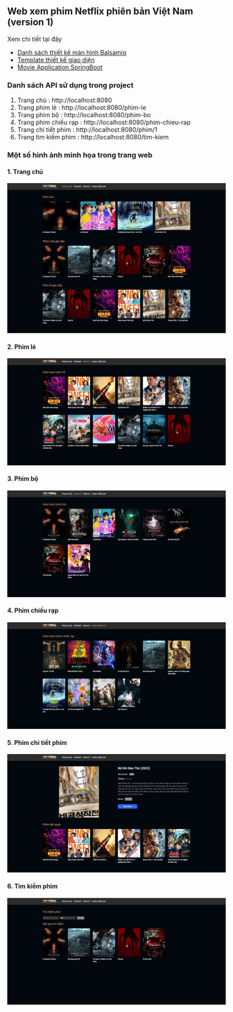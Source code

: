 ## Web xem phim Netflix phiên bản Việt Nam (version 1)

Xem chi tiết tại đây

- [Danh sách thiết kế màn hình Balsamiq](./balsamiq)
- [Template thiết kế giao diện](./template-html)
- [Movie Application SpringBoot](./movie-app)

### Danh sách API sử dụng trong project

1. Trang chủ : http://localhost:8080
2. Trang phim lẻ : http://localhost:8080/phim-le
3. Trang phim bộ : http://localhost:8080/phim-bo
4. Trang phim chiếu rạp : http://localhost:8080/phim-chieu-rap
5. Trang chi tiết phim : http://localhost:8080/phim/1
6. Trang tìm kiếm phim : http://localhost:8080/tim-kiem

### Một số hình ảnh minh họa trong trang web

#### 1. Trang chủ

![trang chủ film](./images/trang-chu.png)

#### 2. Phim lẻ

![phim lẻ](./images/phim-le.png)

#### 3. Phim bộ

![phim bộ](./images/phim-bo.png)

#### 4. Phim chiếu rạp

![chiếu rạp](./images/phim-chieu-rap.png)

#### 5. Phim chi tiết phim

![chi tiết phim](./images/chi-tiet.png)

#### 6. Tìm kiếm phim

![tìm kiếm](./images/tim-kiem.png)
